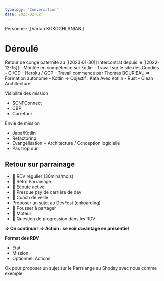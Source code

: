 ```yaml
---
typology: "Conversation"
date: 2023-02-02
---
```

Personne:: [[Vartan KOKOGHLANIAN]]

# Déroulé

Retour de congé paternité au [[2023-01-30]]
Intercontrat depuis le [[2022-12-15]]
	- Montée en compétence sur Kotlin
	- Travail sur le site des Goodies
	- CI/CD
	- Heroku / GCP
	- Travail commencé par Thomas BOURIEAU
	=> Formation autonome
		- Kotlin => Objectif : Kata Avec Kotlin
		- Rust
		- Clean Architecture

Visibilité des mission
- SCNFConnect
- CBP
- Carrefour

Envie de mission
- Jaba/Kotlin
- Refactoring
- Evangélisation + Architecture / Conception logicielle
- Pas trop dur

## Retour sur parrainage
- 🔄 RDV régulier (30mins/mois)
- 🔄 Rétro Parrainage
- 🔄 Ecoute active
- 🔄 Presque psy de carrière de dev
- 🔄 Coach de veille
- Proposer un sujet au DevFest (onboarding)
- 🔄 Pousser à partager
- 🔄 Moteur
- 🔼 Question de progression dans les RDV 

**=> On continue !**
**=> Action : se voir davantage en présentiel**

**Format des RDV**
- Etat
- Mission
- Optionnel: Actions 

Ok pour proposer un sujet sur le Parraiange au Shoday avec nous comme exemple